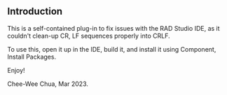 ## Introduction
This is a self-contained plug-in to fix issues with the RAD Studio IDE, as it
couldn't clean-up CR, LF sequences properly into CRLF.

To use this, open it up in the IDE, build it, and install it using Component, Install Packages.

Enjoy!

Chee-Wee Chua,
Mar 2023.
